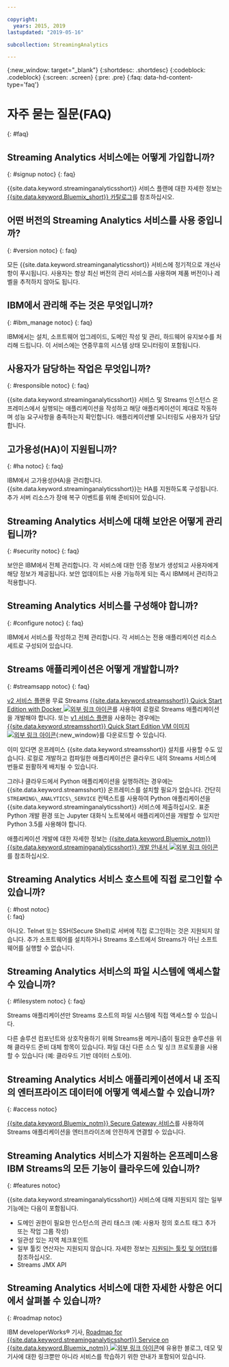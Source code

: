 ```yaml
---

copyright:
  years: 2015, 2019
lastupdated: "2019-05-16"

subcollection: StreamingAnalytics

---
```


<!-- Attribute definitions -->
{:new_window: target="_blank"}
{:shortdesc: .shortdesc}
{:codeblock: .codeblock}
{:screen: .screen}
{:pre: .pre}
{:faq: data-hd-content-type='faq'}

# 자주 묻는 질문(FAQ)
{: #faq}

## Streaming Analytics 서비스에는 어떻게 가입합니까?
{: #signup notoc}
{: faq}  

{{site.data.keyword.streaminganalyticsshort}} 서비스 플랜에 대한 자세한 정보는 [{{site.data.keyword.Bluemix_short}} 카탈로그](https://{DomainName}/catalog/services/streaming-analytics)를 참조하십시오.

## 어떤 버전의 Streaming Analytics 서비스를 사용 중입니까?
{: #version notoc}
{: faq}   

모든 {{site.data.keyword.streaminganalyticsshort}} 서비스에 정기적으로 개선사항이 푸시됩니다. 사용자는 항상 최신 버전의 관리 서비스를 사용하며 제품 버전이나 레벨을 추적하지 않아도 됩니다.

## IBM에서 관리해 주는 것은 무엇입니까?
{: #ibm_manage notoc}
{: faq}   

IBM에서는 설치, 소프트웨어 업그레이드, 도메인 작성 및 관리, 하드웨어 유지보수를 처리해 드립니다. 이 서비스에는 연중무휴의 시스템 상태 모니터링이 포함됩니다.


## 사용자가 담당하는 작업은 무엇입니까?  
{: #responsible notoc}
{: faq}

{{site.data.keyword.streaminganalyticsshort}} 서비스 및 Streams 인스턴스 온프레미스에서 실행되는 애플리케이션을 작성하고 해당 애플리케이션이 제대로 작동하며 성능 요구사항을 충족하는지 확인합니다. 애플리케이션별 모니터링도 사용자가 담당합니다.

## 고가용성(HA)이 지원됩니까?
{: #ha notoc}
{: faq}

IBM에서 고가용성(HA)을 관리합니다. {{site.data.keyword.streaminganalyticsshort}}는 HA를 지원하도록 구성됩니다. 추가 서버 리소스가 장애 복구 이벤트를 위해 준비되어 있습니다.

## Streaming Analytics 서비스에 대해 보안은 어떻게 관리됩니까?
{: #security notoc}
{: faq}   

보안은 IBM에서 전체 관리합니다. 각 서비스에 대한 인증 정보가 생성되고 사용자에게 해당 정보가 제공됩니다. 보안 업데이트는 사용 가능하게 되는 즉시 IBM에서 관리하고 적용합니다.

## Streaming Analytics 서비스를 구성해야 합니까?  
{: #configure notoc}
{: faq}

IBM에서 서비스를 작성하고 전체 관리합니다. 각 서비스는 전용 애플리케이션 리소스 세트로 구성되어 있습니다.

## Streams 애플리케이션은 어떻게 개발합니까?
{: #streamsapp notoc}
{: faq}

[v2 서비스 플랜](/docs/services/StreamingAnalytics?topic=StreamingAnalytics-service_plans#service_plans)용 무료 Streams [{{site.data.keyword.streamsshort}} Quick Start Edition with Docker ![외부 링크 아이콘](../../icons/launch-glyph.svg "외부 링크 아이콘")](http://ibmstreams.github.io/streamsx.documentation/docs/4.3/qse-install-docker/)를 사용하여 로컬로 Streams 애플리케이션을 개발해야 합니다. 또는 [v1 서비스 플랜](/docs/services/StreamingAnalytics?topic=StreamingAnalytics-service_plans#service_plans)을 사용하는 경우에는 [{{site.data.keyword.streamsshort}} Quick Start Edition VM 이미지 ![외부 링크 아이콘](../../icons/launch-glyph.svg "외부 링크 아이콘")](http://ibmstreams.github.io/streamsx.documentation/docs/4.3/qse-intro/){:new_window}를 다운로드할 수 있습니다.

이미 있다면 온프레미스 {{site.data.keyword.streamsshort}} 설치를 사용할 수도 있습니다. 로컬로 개발하고 컴파일한 애플리케이션은 클라우드 내의 Streams 서비스에 번들로 원활하게 배치될 수 있습니다.

그러나 클라우드에서 Python 애플리케이션을 실행하려는 경우에는 {{site.data.keyword.streamsshort}} 온프레미스를 설치할 필요가 없습니다. 간단히 `STREAMING\_ANALYTICS\_SERVICE` 컨텍스트를 사용하여 Python 애플리케이션을 {{site.data.keyword.streaminganalyticsshort}} 서비스에 제출하십시오. 표준 Python 개발 환경 또는 Jupyter 대화식 노트북에서 애플리케이션을 개발할 수 있지만 Python 3.5를 사용해야 합니다.

애플리케이션 개발에 대한 자세한 정보는 [{{site.data.keyword.Bluemix_notm}} {{site.data.keyword.streaminganalyticsshort}} 개발 안내서 ![외부 링크 아이콘](../../icons/launch-glyph.svg "외부 링크 아이콘")](https://developer.ibm.com/streamsdev/?p=16589&post_type=doc&preview=1&_ppp=7ad76a418b)를 참조하십시오.

## Streaming Analytics 서비스 호스트에 직접 로그인할 수 있습니까?
{: #host notoc}  
{: faq}

아니오. Telnet 또는 SSH(Secure Shell)로 서버에 직접 로그인하는 것은 지원되지 않습니다. 추가 소프트웨어를 설치하거나 Streams 호스트에서 Streams가 아닌 소프트웨어를 실행할 수 없습니다.

## Streaming Analytics 서비스의 파일 시스템에 액세스할 수 있습니까?
{: #filesystem notoc}
{: faq}   

Streams 애플리케이션만 Streams 호스트의 파일 시스템에 직접 액세스할 수 있습니다.

다른 솔루션 컴포넌트와 상호작용하기 위해 Streams용 메커니즘이 필요한 솔루션을 위해 클라우드 준비 대체 항목이 있습니다. 파일 대신 다른 소스 및 싱크 프로토콜을 사용할 수 있습니다 (예: 클라우드 기반 데이터 스토어).

## Streaming Analytics 서비스 애플리케이션에서 내 조직의 엔터프라이즈 데이터에 어떻게 액세스할 수 있습니까?
{: #access notoc}  

[{{site.data.keyword.Bluemix_notm}} Secure Gateway 서비스](https://{DomainName}/catalog/services/secure-gateway)를 사용하여 Streams 애플리케이션을 엔터프라이즈에 안전하게 연결할 수 있습니다.

## Streaming Analytics 서비스가 지원하는 온프레미스용 IBM Streams의 모든 기능이 클라우드에 있습니까?
{: #features notoc}

{{site.data.keyword.streaminganalyticsshort}} 서비스에 대해 지원되지 않는 일부 기능에는 다음이 포함됩니다.

  - 도메인 권한이 필요한 인스턴스의 관리 태스크 (예: 사용자 정의 호스트 태그 추가 또는 작업 그룹 작성)
  - 일관성 있는 지역 체크포인트
  - 일부 툴킷 연산자는 지원되지 않습니다. 자세한 정보는 [지원되는 툴킷 및 어댑터](/docs/services/StreamingAnalytics?topic=StreamingAnalytics-compatible_toolkits)를 참조하십시오.
  - Streams JMX API

## Streaming Analytics 서비스에 대한 자세한 사항은 어디에서 살펴볼 수 있습니까?
{: #roadmap notoc}

IBM developerWorks® 기사, [Roadmap for {{site.data.keyword.streaminganalyticsshort}} Service on {{site.data.keyword.Bluemix_notm}} ![외부 링크 아이콘](../../icons/launch-glyph.svg "외부 링크 아이콘")](https://developer.ibm.com/streamsdev/docs/roadmap-for-streaming-analytics-service-on-bluemix/)에 유용한 블로그, 데모 및 기사에 대한 링크뿐만 아니라 서비스를 학습하기 위한 안내가 포함되어 있습니다.
